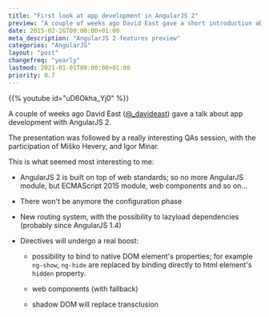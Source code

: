 ```yaml
---
title: "First look at app development in AngularJS 2"
preview: "A couple of weeks ago David East gave a short introduction about application development in AngularJS; this is the video of the talk, and my notes from his talk."
date: 2015-02-26T09:00:00+01:00
meta_description: "AngularJS 2 features preview"
categories: "AngularJS"
layout: "post"
changefreq: "yearly"
lastmod: 2021-01-01T09:00:00+01:00
priority: 0.7
---
```


{{% youtube id="uD6Okha_Yj0" %}}

A couple of weeks ago David East ([@_davideast](https://twitter.com/_davideast "David East's Twitter profile")) gave a talk about app development with AngularJS 2.

The presentation was followed by a really interesting QAs session, with the participation of Miško Hevery, and Igor Minar.

This is what seemed most interesting to me:

* AngularJS 2 is built on top of web standards; so no more AngularJS module, but ECMAScript 2015 module, web components and so on...

* There won't be anymore the configuration phase

* New routing system, with the possibility to lazyload dependencies (probably since AngularJS 1.4)

* Directives will undergo a real boost:

  + possibility to bind to native DOM element's properties; for example `ng-show`, `ng-hide` are replaced by binding directly to html element's `hidden` property.

  + web components (with fallback)

  + shadow DOM will replace transclusion
